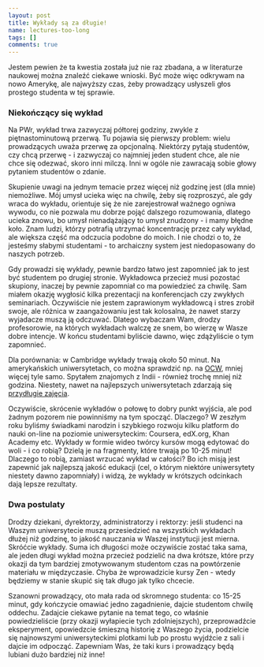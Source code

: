 ```yaml
---
layout: post
title: Wykłady są za długie!
name: lectures-too-long
tags: []
comments: true
---
```


Jestem pewien że ta kwestia została już nie raz zbadana, a w literaturze naukowej można znaleźć ciekawe wnioski. Być może więc odkrywam na nowo Amerykę, ale najwyższy czas, żeby prowadzący usłyszeli głos prostego studenta w tej sprawie.

### Niekończący się wykład

Na PWr, wykład trwa zazwyczaj półtorej godziny, zwykle z piętnastominutową przerwą. Tu pojawia się pierwszy problem: wielu prowadzących uważa przerwę za opcjonalną. Niektórzy pytają studentów, czy chcą przerwę - i zazwyczaj co najmniej jeden student chce, ale nie chce się odezwać, skoro inni milczą. Inni w ogóle nie zawracają sobie głowy pytaniem studentów o zdanie.

Skupienie uwagi na jednym temacie przez więcej niż godzinę jest (dla mnie) niemożliwe. Mój umysł ucieka więc na chwilę, żeby się rozproszyć, ale gdy wraca do wykładu, orientuje się że nie zarejestrował ważnego ogniwa wywodu, co nie pozwala mu dobrze pojąć dalszego rozumowania, dlatego ucieka znowu, bo umysł nienadążający to umysł znudzony - i mamy błędne koło. Znam ludzi, którzy potrafią utrzymać koncentrację przez cały wykład, ale większa część ma odczucia podobne do moich. I nie chodzi o to, że jesteśmy słabymi studentami - to archaiczny system jest niedopasowany do naszych potrzeb.

Gdy prowadzi się wykłady, pewnie bardzo łatwo jest zapomnieć jak to jest być studentem po drugiej stronie. Wykładowca przecież musi pozostać skupiony, inaczej by pewnie zapomniał co ma powiedzieć za chwilę. Sam miałem okazję wygłosić kilka prezentacji na konferencjach czy zwykłych seminariach. Oczywiście nie jestem zaprawionym wykładowcą i stres zrobił swoje, ale różnica w zaangażowaniu jest tak kolosalna, że nawet starzy wyjadacze muszą ją odczuwać. Dlatego wybaczam Wam, drodzy profesorowie, na których wykładach walczę ze snem, bo wierzę w Wasze dobre intencje. W końcu studentami byliście dawno, więc zdążyliście o tym zapomnieć.

Dla porównania: w Cambridge wykłady trwają około 50 minut. Na amerykańskich uniwersytetach, co można sprawdzić np. na <a title="MIT OCW" href="http://ocw.mit.edu" target="_blank">OCW</a>, mniej więcej tyle samo. Spytałem znajomych z Indii - również trochę mniej niż godzina. Niestety, nawet na najlepszych uniwersytetach zdarzają się <a title="Susskind - Statistical Mechanics" href="http://www.youtube.com/watch?v=cU7bj4dNMwY" target="_blank">przydługie zajęcia</a>.

Oczywiście, skrócenie wykładów o połowę to dobry punkt wyjścia, ale pod żadnym pozorem nie powinniśmy na tym spocząć. Dlaczego? W zeszłym roku byliśmy świadkami narodzin i szybkiego rozwoju kilku platform do nauki on-line na poziomie uniwersyteckim: Coursera, edX.org, Khan Academy etc. Wykłady w formie wideo twórcy kursów mogą edytować do woli - i co robią? Dzielą je na fragmenty, które trwają po 10-25 minut! Dlaczego to robią, zamiast wrzucać wykład w całości? Bo ich misją jest zapewnić jak najlepszą jakość edukacji (cel, o którym niektóre uniwersytety niestety dawno zapomniały) i widzą, że wykłady w krótszych odcinkach dają lepsze rezultaty.

### Dwa postulaty

Drodzy dziekani, dyrektorzy, administratorzy i rektorzy: jeśli studenci na Waszym uniwersytecie muszą przesiedzieć na wszystkich wykładach dłużej niż godzinę, to jakość nauczania w Waszej instytucji jest mierna. Skróćcie wykłady. Suma ich długości może oczywiście zostać taka sama, ale jeden długi wykład można przecież podzielić na dwa krótsze, które przy okazji da tym bardziej zmotywowanym studentom czas na powtórzenie materiału w międzyczasie. Chyba że wprowadzicie kursy Zen - wtedy będziemy w stanie skupić się tak długo jak tylko chcecie.

Szanowni prowadzący, oto mała rada od skromnego studenta: co 15-25 minut, gdy kończycie omawiać jedno zagadnienie, dajcie studentom chwilę oddechu. Zadajcie ciekawe pytanie na temat tego, co właśnie powiedzieliście (przy okazji wyłapiecie tych zdolniejszych), przeprowadźcie eksperyment, opowiedzcie śmieszną historię z Waszego życia, podzielcie się najnowszymi uniwersyteckimi plotkami lub po prostu wyjdźcie z sali i dajcie im odpocząć. Zapewniam Was, że taki kurs i prowadzący będą lubiani dużo bardziej niż inne!
